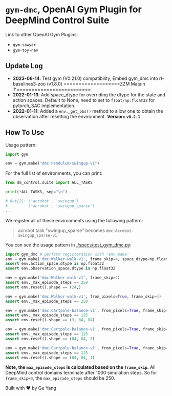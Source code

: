 # `gym-dmc`, OpenAI Gym Plugin for DeepMind Control Suite

Link to other OpenAI Gym Plugins:

- `gym-sawyer`
- `gym-toy-nav`



## Update Log
- **2023-06-14**: Test gym (V0.21.0) compatibility, Embed gym_dmc into rl-baselines3-zoo (v1.8.0)
===================ZZM Matain ↑=========================
- **2022-01-13**: Add space_dtype for overriding the dtype for the state and action spaces. Default to None, need to set to `float/np.float32` for pytorch_SAC implementation.
- **2022-01-11**: Added a `env._get_obs()` method to allow one to obtain the observation after resetting the environment. **Version: `v0.2.1`**

## How To Use

Usage pattern:

```python
import gym

env = gym.make("dmc:Pendulum-swingup-v1")
```

For the full list of environments, you can print:
```python
from dm_control.suite import ALL_TASKS

print(*ALL_TASKS, sep="\n")

# Out[2]: ('acrobot', 'swingup')
#         ('acrobot', 'swingup_sparse')
...
```
We register all of these environments using the following
pattern:

> acrobot task "swingup_sparse" becomes `dmc:Acrobot-swingup_sparse-v1`

You can see the usage pattern in [./specs/test_gym_dmc.py](./specs/test_gym_dmc.py):

```python
import gym_dmc # perform registeration with 'env make'
env = gym.make('dmc:Walker-walk-v1', frame_skip=4, space_dtype=np.float32)
assert env.action_space.dtype is np.float32
assert env.observation_space.dtype is np.float32

env = gym.make('dmc:Walker-walk-v1', frame_skip=4)
assert env._max_episode_steps == 250
assert env.reset().shape == (24,)

env = gym.make('dmc:Walker-walk-v1', from_pixels=True, frame_skip=4)
assert env._max_episode_steps == 250

env = gym.make('dmc:Cartpole-balance-v1', from_pixels=True, frame_skip=8)
assert env._max_episode_steps == 125
assert env.reset().shape == (3, 84, 84)

env = gym.make('dmc:Cartpole-balance-v1', from_pixels=True, frame_skip=8, channels_first=False)
assert env._max_episode_steps == 125
assert env.reset().shape == (84, 84, 3)

env = gym.make('dmc:Cartpole-balance-v1', from_pixels=True, frame_skip=8, channels_first=False, gray_scale=True)
assert env._max_episode_steps == 125
assert env.reset().shape == (84, 84, 1)
```

**Note, the `max_episode_steps` is calculated based on the `frame_skip`.** All DeepMind control domains terminate after 1000 simulation steps. So for `frame_skip=4`, the `max_episode_steps` should be 250.

Built with :heart: by Ge Yang